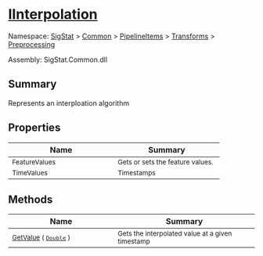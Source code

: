 # [IInterpolation](./IInterpolation.md)

Namespace: [SigStat]() > [Common](./../../../README.md) > [PipelineItems]() > [Transforms]() > [Preprocessing](./README.md)

Assembly: SigStat.Common.dll

## Summary
Represents an interploation algorithm

## Properties

| Name | Summary | 
| --- | --- | 
| <sub>FeatureValues</sub><div style="width: 200px">| <sub>Gets or sets the feature values.</sub><div style="width: 200px">| <br>
| <sub>TimeValues</sub><div style="width: 200px">| <sub>Timestamps</sub><div style="width: 200px">| <br>


## Methods

| Name | Summary | 
| --- | --- | 
| <sub>[GetValue](./Methods/IInterpolation-100663760.md) ( [`Double`](https://docs.microsoft.com/en-us/dotnet/api/System.Double) )</sub><div style="width: 200px">| <sub>Gets the interpolated value at a given timestamp</sub><div style="width: 200px">| <br>


